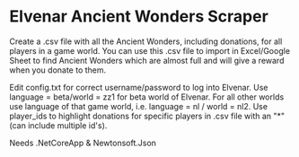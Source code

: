 # Elvenar Ancient Wonders Scraper

Create a .csv file with all the Ancient Wonders, including donations, for all players in a game world. 
You can use this .csv file to import in Excel/Google Sheet to find Ancient Wonders which are almost full and will give a reward when you donate to them.

Edit config.txt for correct username/password to log into Elvenar.
Use language = beta/world = zz1 for beta world of Elvenar.
For all other worlds use language of that game world, i.e. language = nl / world = nl2.
Use player_ids to highlight donations for specific players in .csv file with an "\*" (can include multiple id's).

Needs .NetCoreApp & Newtonsoft.Json

